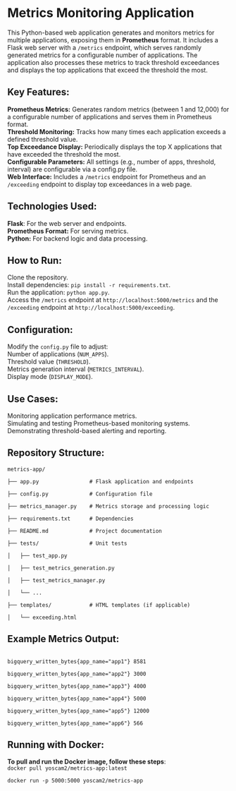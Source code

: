 <h1>Metrics Monitoring Application</h1>
This Python-based web application generates and monitors metrics for multiple applications, exposing them in <strong>Prometheus</strong> format. It includes a Flask web server with a <code>/metrics</code> endpoint, which serves randomly generated metrics for a configurable number of applications. The application also processes these metrics to track threshold exceedances and displays the top applications that exceed the threshold the most.

<h2>Key Features:</h2>
<strong>Prometheus Metrics:</strong> Generates random metrics (between 1 and 12,000) for a configurable number of applications and serves them in Prometheus format.<br/>
<strong>Threshold Monitoring:</strong> Tracks how many times each application exceeds a defined threshold value.<br/>
<strong>Top Exceedance Display:</strong> Periodically displays the top X applications that have exceeded the threshold the most.<br/>
<strong>Configurable Parameters:</strong> All settings (e.g., number of apps, threshold, interval) are configurable via a config.py file.<br/>
<strong>Web Interface:</strong> Includes a <code>/metrics</code> endpoint for Prometheus and an <code>/exceeding</code> endpoint to display top exceedances in a web page.<br/>

<h2>Technologies Used:</h2>
<strong>Flask</strong>: For the web server and endpoints.<br/>
<strong>Prometheus Format:</strong> For serving metrics.<br/>  
<strong>Python:</strong> For backend logic and data processing.<br/>

<h2>How to Run:</h2>
Clone the repository.<br/>
Install dependencies: <code>pip install -r requirements.txt</code>.<br/>  
Run the application: <code>python app.py</code>.<br/>
Access the <code>/metrics</code> endpoint at <code>http://localhost:5000/metrics</code> and the <code>/exceeding</code> endpoint at <code>http://localhost:5000/exceeding</code>.<br/>

<h2>Configuration:</h2>
Modify the <code>config.py</code> file to adjust:<br/>
Number of applications (<code>NUM_APPS</code>).<br/>
Threshold value (<code>THRESHOLD</code>).<br/>
Metrics generation interval (<code>METRICS_INTERVAL</code>).<br/>
Display mode (<code>DISPLAY_MODE</code>).<br/>

<h2>Use Cases:</h2>
Monitoring application performance metrics.<br/>
Simulating and testing Prometheus-based monitoring systems.<br/>
Demonstrating threshold-based alerting and reporting.<br/>

<h2>Repository Structure:</h2>
<code>metrics-app/<br/>
├── app.py                # Flask application and endpoints<br/>
├── config.py             # Configuration file<br/>
├── metrics_manager.py    # Metrics storage and processing logic<br/>
├── requirements.txt      # Dependencies<br/>
├── README.md             # Project documentation<br/>
├── tests/                # Unit tests<br/>
│   ├── test_app.py<br/>
│   ├── test_metrics_generation.py<br/>
│   ├── test_metrics_manager.py<br/>
│   └── ...<br/>
├── templates/            # HTML templates (if applicable)<br/>
│   └── exceeding.html</code><br/>

<h2>Example Metrics Output:</h2><code>
bigquery_written_bytes{app_name="app1"} 8581<br/>
bigquery_written_bytes{app_name="app2"} 3000<br/>
bigquery_written_bytes{app_name="app3"} 4000<br/>
bigquery_written_bytes{app_name="app4"} 5000<br/>
bigquery_written_bytes{app_name="app5"} 12000<br/>
bigquery_written_bytes{app_name="app6"} 566</code><br/>

<h2>Running with Docker:</h2>
<strong>To pull and run the Docker image, follow these steps</strong>:<br/>
<code>docker pull yoscam2/metrics-app:latest<br/>
docker run -p 5000:5000 yoscam2/metrics-app</code><br/>
